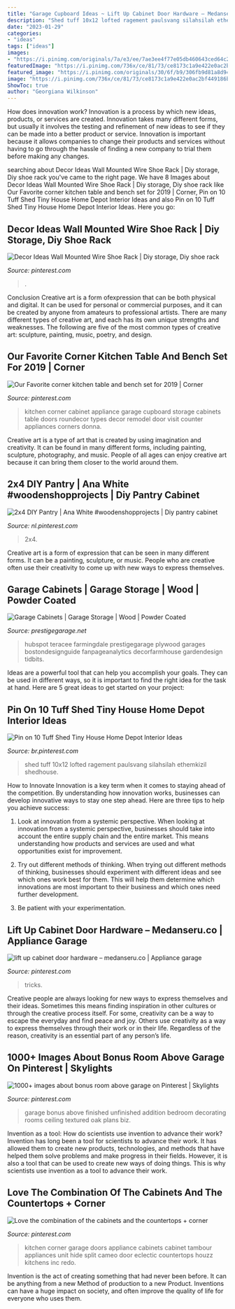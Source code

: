 ```yaml
---
title: "Garage Cupboard Ideas ~ Lift Up Cabinet Door Hardware – Medanseru.co"
description: "Shed tuff 10x12 lofted ragement paulsvang silahsilah ethemkizil shedhouse"
date: "2023-01-29"
categories:
- "ideas"
tags: ["ideas"]
images:
- "https://i.pinimg.com/originals/7a/e3/ee/7ae3ee4f77e05db460643ced64c2b342.jpg"
featuredImage: "https://i.pinimg.com/736x/ce/81/73/ce8173c1a9e422e0ac2bf449186b23c9.jpg"
featured_image: "https://i.pinimg.com/originals/30/6f/b9/306fb9d81a8d9451c5385138f43b754d.jpg"
image: "https://i.pinimg.com/736x/ce/81/73/ce8173c1a9e422e0ac2bf449186b23c9.jpg"
ShowToc: true
author: "Georgiana Wilkinson"
---
```



How does innovation work?
Innovation is a process by which new ideas, products, or services are created. Innovation takes many different forms, but usually it involves the testing and refinement of new ideas to see if they can be made into a better product or service. Innovation is important because it allows companies to change their products and services without having to go through the hassle of finding a new company to trial them before making any changes.

	

		
searching about Decor Ideas Wall Mounted Wire Shoe Rack | Diy storage, Diy shoe rack you've came to the right page. We have 8 Images about Decor Ideas Wall Mounted Wire Shoe Rack | Diy storage, Diy shoe rack like Our Favorite corner kitchen table and bench set for 2019 | Corner, Pin on 10 Tuff Shed Tiny House Home Depot Interior Ideas and also Pin on 10 Tuff Shed Tiny House Home Depot Interior Ideas. Here you go:
		
    
## Decor Ideas Wall Mounted Wire Shoe Rack | Diy Storage, Diy Shoe Rack

<img loading=lazy src="https://i.pinimg.com/originals/30/6f/b9/306fb9d81a8d9451c5385138f43b754d.jpg" onerror="this.onerror=null;this.src='https://tse4.mm.bing.net/th?id=OIP.cuRlArA1anv-_DZpzcdlWQHaKx&amp;pid=15.1';" alt="Decor Ideas Wall Mounted Wire Shoe Rack | Diy storage, Diy shoe rack">

_Source: pinterest.com_

>. 

	

Conclusion
Creative art is a form ofexpression that can be both physical and digital. It can be used for personal or commercial purposes, and it can be created by anyone from amateurs to professional artists. There are many different types of creative art, and each has its own unique strengths and weaknesses. The following are five of the most common types of creative art: sculpture, painting, music, poetry, and design.

    
## Our Favorite Corner Kitchen Table And Bench Set For 2019 | Corner

<img loading=lazy src="https://i.pinimg.com/originals/7a/e3/ee/7ae3ee4f77e05db460643ced64c2b342.jpg" onerror="this.onerror=null;this.src='https://tse4.mm.bing.net/th?id=OIP.GWn4q3Dm1nFdqlpuvW90QQHaJ3&amp;pid=15.1';" alt="Our Favorite corner kitchen table and bench set for 2019 | Corner">

_Source: pinterest.com_

>kitchen corner cabinet appliance garage cupboard storage cabinets table doors roundecor types decor remodel door visit counter appliances corners donna. 

	

Creative art is a type of art that is created by using imagination and creativity. It can be found in many different forms, including painting, sculpture, photography, and music. People of all ages can enjoy creative art because it can bring them closer to the world around them.

    
## 2x4 DIY Pantry | Ana White #woodenshopprojects | Diy Pantry Cabinet

<img loading=lazy src="https://i.pinimg.com/736x/b7/11/39/b7113978e11b3e41ed0b65417ed3f659.jpg" onerror="this.onerror=null;this.src='https://tse3.mm.bing.net/th?id=OIP.MO-aB5v6KS-5FtRTp7-16gHaOA&amp;pid=15.1';" alt="2x4 DIY Pantry | Ana White #woodenshopprojects | Diy pantry cabinet">

_Source: nl.pinterest.com_

>2x4. 

	

Creative art is a form of expression that can be seen in many different forms. It can be a painting, sculpture, or music. People who are creative often use their creativity to come up with new ways to express themselves.

    
## Garage Cabinets | Garage Storage | Wood | Powder Coated

<img loading=lazy src="http://cdn2.hubspot.net/hubfs/560760/Prestige-Garage-Images/Encore-Driftwood-Cabinet-2.jpg?t=1478271626614" onerror="this.onerror=null;this.src='https://tse3.mm.bing.net/th?id=OIP.Ey2rN1oc3jgWw8YaH81yHQHaE8&amp;pid=15.1';" alt="Garage Cabinets | Garage Storage | Wood | Powder Coated">

_Source: prestigegarage.net_

>hubspot teracee farmingdale prestigegarage plywood garages bostondesignguide fanpageanalytics decorfarmhouse gardendesign tidbits. 

	

Ideas are a powerful tool that can help you accomplish your goals. They can be used in different ways, so it is important to find the right idea for the task at hand. Here are 5 great ideas to get started on your project: 

    
## Pin On 10 Tuff Shed Tiny House Home Depot Interior Ideas

<img loading=lazy src="https://i.pinimg.com/736x/ce/81/73/ce8173c1a9e422e0ac2bf449186b23c9.jpg" onerror="this.onerror=null;this.src='https://tse1.mm.bing.net/th?id=OIP.I-bqzwxxF30g9d-o5qWxygHaF-&amp;pid=15.1';" alt="Pin on 10 Tuff Shed Tiny House Home Depot Interior Ideas">

_Source: br.pinterest.com_

>shed tuff 10x12 lofted ragement paulsvang silahsilah ethemkizil shedhouse. 

	

How to Innovate
Innovation is a key term when it comes to staying ahead of the competition. By understanding how innovation works, businesses can develop innovative ways to stay one step ahead. Here are three tips to help you achieve success:
1. Look at innovation from a systemic perspective. When looking at innovation from a systemic perspective, businesses should take into account the entire supply chain and the entire market. This means understanding how products and services are used and what opportunities exist for improvement.

2. Try out different methods of thinking. When trying out different methods of thinking, businesses should experiment with different ideas and see which ones work best for them. This will help them determine which innovations are most important to their business and which ones need further development.

3. Be patient with your experimentation.

    
## Lift Up Cabinet Door Hardware – Medanseru.co | Appliance Garage

<img loading=lazy src="https://i.pinimg.com/736x/6d/ca/b8/6dcab8d26ca3e439ac0d47855fae032a.jpg" onerror="this.onerror=null;this.src='https://tse1.mm.bing.net/th?id=OIP.-efLbyuq9jGRUWtgy6YdYwHaE7&amp;pid=15.1';" alt="lift up cabinet door hardware – medanseru.co | Appliance garage">

_Source: pinterest.com_

>tricks. 

	

Creative people are always looking for new ways to express themselves and their ideas. Sometimes this means finding inspiration in other cultures or through the creative process itself. For some, creativity can be a way to escape the everyday and find peace and joy. Others use creativity as a way to express themselves through their work or in their life. Regardless of the reason, creativity is an essential part of any person’s life.

    
## 1000+ Images About Bonus Room Above Garage On Pinterest | Skylights

<img loading=lazy src="https://s-media-cache-ak0.pinimg.com/736x/13/9b/b8/139bb8b5195511849573d035f7317f48.jpg" onerror="this.onerror=null;this.src='https://tse2.mm.bing.net/th?id=OIP.pGkP0PebS-IxMwFn1BGRpwHaJ3&amp;pid=15.1';" alt="1000+ images about bonus room above garage on Pinterest | Skylights">

_Source: pinterest.com_

>garage bonus above finished unfinished addition bedroom decorating rooms ceiling textured oak plans biz. 

	

Invention as a tool: How do scientists use invention to advance their work?
Invention has long been a tool for scientists to advance their work. It has allowed them to create new products, technologies, and methods that have helped them solve problems and make progress in their fields. However, it is also a tool that can be used to create new ways of doing things. This is why scientists use invention as a tool to advance their work.

    
## Love The Combination Of The Cabinets And The Countertops + Corner

<img loading=lazy src="https://i.pinimg.com/736x/77/84/70/77847079fd16853ca40b18473a24e6f9--corner-cabinets-kitchen-cabinets.jpg" onerror="this.onerror=null;this.src='https://tse1.mm.bing.net/th?id=OIP.1pDjfnUz-Vx0k1efF1CK4gHaKs&amp;pid=15.1';" alt="Love the combination of the cabinets and the countertops + corner">

_Source: pinterest.com_

>kitchen corner garage doors appliance cabinets cabinet tambour appliances unit hide split cameo door eclectic countertops houzz kitchens inc redo. 

	

Invention is the act of creating something that had never been before. It can be anything from a new Method of production to a new Product. Inventions can have a huge impact on society, and often improve the quality of life for everyone who uses them.

